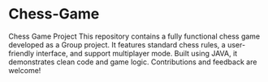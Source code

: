 # Chess-Game
Chess Game Project This repository contains a fully functional chess game developed as a Group project. It features standard chess rules, a user-friendly interface, and support multiplayer mode. Built using JAVA, it demonstrates clean code and game logic. Contributions and feedback are welcome!
